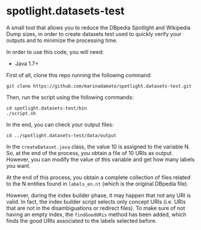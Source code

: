 # spotlight.datasets-test

A small tool that allows you to reduce the DBpedia Spotlight and Wikipedia Dump sizes, in order to create datasets test used to quickly verify your outputs and to minimize the processing time.    

In order to use this code, you will need: 

* Java 1.7+

First of all, clone this repo running the following command:

```
git clone https://github.com/marinadamato/spotlight.datasets-test.git
```

Then, run the script using the following commands:

```
cd spotlight.datasets-test/bin
./script.sh
```

In the end, you can check your output files:

```
cd ../spotlight.datasets-test/data/output
```

In the ```createDataset.java``` class, the value 10 is assigned to the variable N. So, at the end of the process, you obtain a file of 10 URIs as output. However, you can modify the value of this variable and get how many labels you want.

At the end of this process, you obtain a complete collection of files related to the N entities found in ```labels_en.nt``` (which is the original DBpedia file). 

However, during the index builder phase, it may happen that not any URI is valid. In fact, the index builder script selects only concept URIs (i.e. URIs that are not in the disambiguations or redirect files). To make sure of not having an empty index, the ```findGoodURis``` method has been added, which finds the good URIs associated to the labels selected before.
